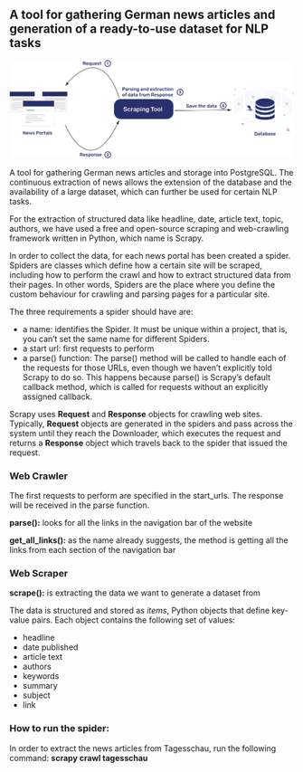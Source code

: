 ## A tool for gathering German news articles and generation of a ready-to-use dataset for NLP tasks

![Scrapy architecture illustration](/news_scraping/news_scraping/source/images/tool_doc_illustration.jpg "Scrapy Architecture Illustraction")

A tool for gathering German news articles and storage into PostgreSQL.
The continuous extraction of news allows the extension of the database and the 
availability of a large dataset, which can further be used for certain NLP tasks. 

For the extraction of structured data like headline, date, article text, topic, 
authors, we have used a free and open-source scraping and web-crawling framework 
written in Python, which name is Scrapy. 

In order to collect the data, for each news portal has been created a spider. 
Spiders are classes which define how a certain site will be scraped, including 
how to perform the crawl and how to extract structured data from their pages. 
In other words, Spiders are the place where you define the custom behaviour for 
crawling and parsing pages for a particular site. 

The three requirements a spider should have are:
- a name: identifies the Spider. It must be unique within a project, that is, you can’t set the same name for different Spiders.
- a start url: first requests to perform
- a parse() function: The parse() method will be called to handle each of the requests
for those URLs, even though we haven’t explicitly told Scrapy to do so. This happens because parse()
is Scrapy’s default callback method, which is called for requests without an explicitly assigned callback.

Scrapy uses **Request** and **Response** objects for crawling web sites. Typically, 
**Request** objects are generated in the spiders and pass across the system until
they reach the Downloader, which executes the request and returns a **Response** object 
which travels back to the spider that issued the request.

### Web Crawler

The first requests to perform are specified in the start_urls. The response will
be received in the parse function. 

**parse():** looks for all the links in the navigation bar of the website

**get_all_links():** as the name already suggests, the method is getting all the links from each section of the navigation bar 

### Web Scraper

**scrape():** is extracting the data we want to generate a dataset from

The data is structured and stored as _items_, Python objects that define key-value pairs. Each object contains the following set of values:

- headline 
- date published
- article text 
- authors 
- keywords 
- summary 
- subject
- link 

### How to run the spider:

In order to extract the news articles from Tagesschau, run the following command: 
**scrapy crawl tagesschau** 



